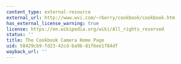 ```yaml
---
content_type: external-resource
external_url: http://www.wvi.com/~rberry/cookbook/cookbook.htm
has_external_license_warning: true
license: https://en.wikipedia.org/wiki/All_rights_reserved
status: ''
title: The Cookbook Camera Home Page
uid: 58429cb9-fd23-42cd-ba9b-81f6ee1f84df
wayback_url: ''
---
```

